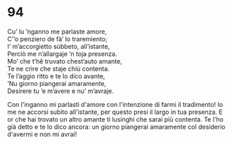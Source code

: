 # 94
  
Cu’ lu ’nganno me parlaste amore,  
C’’o penziero de fà’ lo traremiento;  
I’ m’accorgietto sùbbeto, all’istante,  
Perciò me n’allargaje ’n toja presenza.  
Mo’ che t’hê truvato chest’auto amante,  
Te ne crire che staje chiù contenta.  
Te l’aggio ritto e te lo dico avante,  
’Nu giorno piangerai amaramente,  
Desirere tu ’e m’avere e nu’ m’avraje.

Con l'inganno mi parlasti d'amore
con l'intenzione di farmi il tradimento!
Io me ne accorsi subito all'istante,
per questo presi il largo in tua presenza.
E or che hai trovato un altro amante
ti lusinghi che sarai più contenta.
Te l'ho già detto e te lo dico ancora:
un giorno piangerai amaramente
col desiderio d'avermi e non mi avrai!
